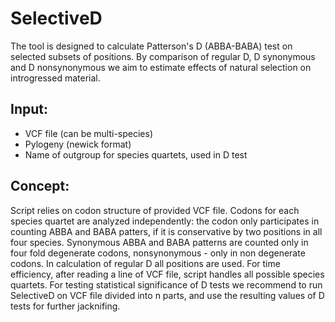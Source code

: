 # SelectiveD

The tool is designed to calculate Patterson's D (ABBA-BABA) test on selected subsets of positions. By comparison of regular D, D synonymous and D nonsynonymous we aim to estimate effects of natural selection on introgressed material.

## Input:

- VCF file (can be multi-species)
- Pylogeny (newick format)
- Name of outgroup for species quartets, used in D test

## Concept:

Script relies on codon structure of provided VCF file. Codons for each species quartet are analyzed independently: the codon only participates in counting ABBA and BABA patters, if it is conservative by two positions in all four species. Synonymous ABBA and BABA patterns are counted only in four fold degenerate codons, nonsynonymous - only in non degenerate codons. In calculation of regular D all positions are used. For time efficiency, after reading a line of VCF file, script handles all possible species quartets. For testing statistical significance of D tests we recommend to run SelectiveD on VCF file divided into n parts, and use the resulting values of D tests for further jacknifing.  

